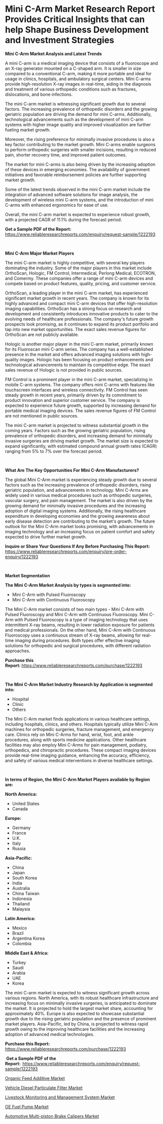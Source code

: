 <p><h1>Mini C-Arm Market Research Report Provides Critical Insights that can help Shape Business Development and Investment Strategies</h1></p><p><strong>Mini C-Arm Market Analysis and Latest Trends</strong></p>
<p><p>A mini C-arm is a medical imaging device that consists of a fluoroscope and an X-ray generator mounted on a C-shaped arm. It is smaller in size compared to a conventional C-arm, making it more portable and ideal for usage in clinics, hospitals, and ambulatory surgical centers. Mini C-arms provide high-resolution X-ray images in real-time, aiding in the diagnosis and treatment of various orthopedic conditions such as fractures, dislocations, and bone infections.</p><p>The mini C-arm market is witnessing significant growth due to several factors. The increasing prevalence of orthopedic disorders and the growing geriatric population are driving the demand for mini C-arms. Additionally, technological advancements such as the development of mini C-arm systems with higher image quality and improved visualization are further fueling market growth.</p><p>Moreover, the rising preference for minimally invasive procedures is also a key factor contributing to the market growth. Mini C-arms enable surgeons to perform orthopedic surgeries with smaller incisions, resulting in reduced pain, shorter recovery time, and improved patient outcomes.</p><p>The market for mini C-arms is also being driven by the increasing adoption of these devices in emerging economies. The availability of government initiatives and favorable reimbursement policies are further supporting market growth.</p><p>Some of the latest trends observed in the mini C-arm market include the integration of advanced software solutions for image analysis, the development of wireless mini C-arm systems, and the introduction of mini C-arms with enhanced ergonomics for ease of use.</p><p>Overall, the mini C-arm market is expected to experience robust growth, with a projected CAGR of 11.1% during the forecast period.</p></p>
<p><strong>Get a Sample PDF of the Report:&nbsp;</strong> <a href="https://www.reliableresearchreports.com/enquiry/request-sample/1222193">https://www.reliableresearchreports.com/enquiry/request-sample/1222193</a></p>
<p>&nbsp;</p>
<p><strong>Mini C-Arm Major Market Players</strong></p>
<p><p>The mini C-arm market is highly competitive, with several key players dominating the industry. Some of the major players in this market include OrthoScan, Hologic, FM Control, Intermedical, Perlong Medical, ECOTRON, and Comermy. These companies offer a range of mini C-arm devices and compete based on product features, quality, pricing, and customer service.</p><p>OrthoScan, a leading player in the mini C-arm market, has experienced significant market growth in recent years. The company is known for its highly advanced and compact mini C-arm devices that offer high-resolution imaging capabilities. OrthoScan has a strong focus on research and development and consistently introduces innovative products to cater to the evolving needs of healthcare professionals. The company's future growth prospects look promising, as it continues to expand its product portfolio and tap into new market opportunities. The exact sales revenue figures for OrthoScan are not publicly available.</p><p>Hologic is another major player in the mini C-arm market, primarily known for its Fluoroscan mini C-arm series. The company has a well-established presence in the market and offers advanced imaging solutions with high-quality images. Hologic has been focusing on product enhancements and technological advancements to maintain its competitive edge. The exact sales revenue of Hologic is not provided in public sources.</p><p>FM Control is a prominent player in the mini C-arm market, specializing in mobile C-arm systems. The company offers mini C-arms with features like touchscreen interfaces and wireless connectivity. FM Control has seen steady growth in recent years, primarily driven by its commitment to product innovation and superior customer service. The company is expected to experience future growth, supported by increasing demand for portable medical imaging devices. The sales revenue figures of FM Control are not mentioned in public sources.</p><p>The mini C-arm market is projected to witness substantial growth in the coming years. Factors such as the growing geriatric population, rising prevalence of orthopedic disorders, and increasing demand for minimally invasive surgeries are driving market growth. The market size is expected to expand significantly, with estimated compound annual growth rates (CAGR) ranging from 5% to 7% over the forecast period.</p></p>
<p>&nbsp;</p>
<p><strong>What Are The Key Opportunities For Mini C-Arm Manufacturers?</strong></p>
<p><p>The global Mini C-Arm market is experiencing steady growth due to several factors such as the increasing prevalence of orthopedic disorders, rising geriatric population, and advancements in technology. Mini C-Arms are widely used in various medical procedures such as orthopedic surgeries, vascular surgery, and pain management. The market is also driven by the growing demand for minimally invasive procedures and the increasing adoption of digital imaging systems. Additionally, the rising healthcare expenditure in developing economies and the growing awareness about early disease detection are contributing to the market's growth. The future outlook for the Mini C-Arm market looks promising, with advancements in imaging technology and an increasing focus on patient comfort and safety expected to drive further market growth.</p></p>
<p><strong>Inquire or Share Your Questions If Any Before Purchasing This Report:</strong> <a href="https://www.reliableresearchreports.com/enquiry/pre-order-enquiry/1222193">https://www.reliableresearchreports.com/enquiry/pre-order-enquiry/1222193</a></p>
<p>&nbsp;</p>
<p><strong>Market Segmentation</strong></p>
<p><strong>The Mini C-Arm Market Analysis by types is segmented into:</strong></p>
<p><ul><li>Mini C-Arm with Pulsed Fluoroscopy</li><li>Mini C-Arm with Continuous Fluoroscopy</li></ul></p>
<p><p>The Mini C-Arm market consists of two main types - Mini C-Arm with Pulsed Fluoroscopy and Mini C-Arm with Continuous Fluoroscopy. Mini C-Arm with Pulsed Fluoroscopy is a type of imaging technology that uses intermittent X-ray beams, resulting in lower radiation exposure for patients and medical professionals. On the other hand, Mini C-Arm with Continuous Fluoroscopy uses a continuous stream of X-ray beams, allowing for real-time imaging during procedures. Both types offer effective imaging solutions for orthopedic and surgical procedures, with different radiation approaches.</p></p>
<p><strong>Purchase this Report:&nbsp;</strong><a href="https://www.reliableresearchreports.com/purchase/1222193">https://www.reliableresearchreports.com/purchase/1222193</a></p>
<p>&nbsp;</p>
<p><strong>The Mini C-Arm Market Industry Research by Application is segmented into:</strong></p>
<p><ul><li>Hospital</li><li>Clinic</li><li>Others</li></ul></p>
<p><p>The Mini C-Arm market finds applications in various healthcare settings, including hospitals, clinics, and others. Hospitals typically utilize Mini C-Arm machines for orthopedic surgeries, fracture management, and emergency care. Clinics rely on Mini C-Arms for hand, wrist, foot, and ankle procedures, along with sports medicine applications. Other healthcare facilities may also employ Mini C-Arms for pain management, podiatry, orthopedics, and chiropractic procedures. These compact imaging devices provide real-time imaging guidance, enhancing the accuracy, efficiency, and safety of various medical interventions in diverse healthcare settings.</p></p>
<p>&nbsp;</p>
<p><strong>In terms of Region, the Mini C-Arm Market Players available by Region are:</strong></p>
<p>
    <p> <strong> North America: </strong>
        <ul>
            <li>United States</li>
            <li>Canada</li>
        </ul>
        </p> 
    <p> <strong> Europe: </strong>
        <ul>
            <li>Germany</li>
            <li>France</li>
            <li>U.K.</li>
            <li>Italy</li>
            <li>Russia</li>
        </ul>
        </p> 
    <p> <strong> Asia-Pacific: </strong>
        <ul>
            <li>China</li>
            <li>Japan</li>
            <li>South Korea</li>
            <li>India</li>
            <li>Australia</li>
            <li>China Taiwan</li>
            <li>Indonesia</li>
            <li>Thailand</li>
            <li>Malaysia</li>
        </ul>
        </p> 
    <p> <strong> Latin America: </strong>
        <ul>
            <li>Mexico</li>
            <li>Brazil</li>
            <li>Argentina Korea</li>
            <li>Colombia</li>
        </ul>
        </p> 
    <p> <strong> Middle East & Africa: </strong>
        <ul>
            <li>Turkey</li>
            <li>Saudi</li>
            <li>Arabia</li>
            <li>UAE</li>
            <li>Korea</li>
        </ul>
    </p>
    </p>
<p><p>The mini C-arm market is expected to witness significant growth across various regions. North America, with its robust healthcare infrastructure and increasing focus on minimally invasive surgeries, is anticipated to dominate the market. It is projected to hold the largest market share, accounting for approximately 40%. Europe is also expected to showcase substantial growth due to the rising geriatric population and the presence of prominent market players. Asia-Pacific, led by China, is projected to witness rapid growth owing to the improving healthcare facilities and the increasing adoption of advanced medical technologies.</p></p>
<p><strong>Purchase this Report: </strong><a href="https://www.reliableresearchreports.com/purchase/1222193">https://www.reliableresearchreports.com/purchase/1222193</a></p>
<p>&nbsp;<strong>Get a Sample PDF of the Report:&nbsp;&nbsp;</strong><a href="https://www.reliableresearchreports.com/enquiry/request-sample/1222193">https://www.reliableresearchreports.com/enquiry/request-sample/1222193</a></p>
<p><strong></strong></p>
<p><p><a href="https://medium.com/@chiragreportprime1/organic-feed-additive-market-research-report-its-history-and-forecast-2024-to-2031-f699b7ff2ad8">Organic Feed Additive Market</a></p><p><a href="https://medium.com/@markkautzer/vehicle-diesel-particulate-filter-market-furnishes-information-on-market-share-market-trends-and-6d5f3bd4bc33">Vehicle Diesel Particulate Filter Market</a></p><p><a href="https://medium.com/@chiragreportprime1/livestock-monitoring-and-management-system-market-outlook-industry-overview-and-forecast-2024-to-fd3efa07f75d">Livestock Monitoring and Management System Market</a></p><p><a href="https://medium.com/@markkautzer/oe-fuel-pump-market-size-market-outlook-and-market-forecast-2024-to-2031-b047b30773a0">OE Fuel Pump Market</a></p><p><a href="https://medium.com/@markkautzer/automotive-multi-piston-brake-calipers-market-exploring-market-share-market-trends-and-future-48704ab60b2f">Automotive Multi-piston Brake Calipers Market</a></p></p>